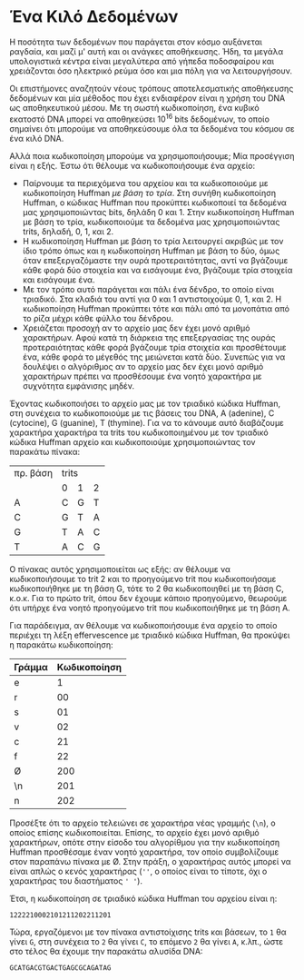 # Ένα Κιλό Δεδομένων

Η ποσότητα των δεδομένων που παράγεται στον κόσμο αυξάνεται ραγδαία, και μαζί μ' αυτή και οι ανάγκες αποθήκευσης. Ήδη, τα μεγάλα υπολογιστικά κέντρα είναι μεγαλύτερα από γήπεδα ποδοσφαίρου και χρειάζονται όσο ηλεκτρικό ρεύμα όσο και μια πόλη για να λειτουργήσουν.

Οι επιστήμονες αναζητούν νέους τρόπους αποτελεσματικής αποθήκευσης δεδομένων και μία μέθοδος που έχει ενδιαφέρον είναι η χρήση του DNA ως αποθηκευτικού μέσου. Με τη σωστή κωδικοποίηση, ένα κυβικό εκατοστό DNA μπορεί να αποθηκεύσει 10<sup>16</sup> bits δεδομένων, το οποίο σημαίνει ότι μπορούμε να αποθηκεύσουμε όλα τα δεδομένα του κόσμου σε ένα κιλό DNA.

Αλλά ποια κωδικοποίηση μπορούμε να χρησιμοποιήσουμε; Μία προσέγγιση είναι η εξής. Έστω ότι θέλουμε να κωδικοποιήσουμε ένα αρχείο:

* Παίρνουμε τα περιεχόμενα του αρχείου και τα κωδικοποιούμε με κωδικοποίηση Huffman *με βάση το τρία*. Στη συνήθη κωδικοποίηση Huffman, o κώδικας Huffman που προκύπτει κωδικοποιεί τα δεδομένα μας χρησιμοποιώντας bits, δηλάδη 0 και 1. Στην κωδικοποίηση Huffman με βάση το τρία, κωδικοποιούμε τα δεδομένα μας χρησιμοποιώντας trits, δηλαδή, 0, 1, και 2. 
* Η κωδικοποίηση Huffman με βάση το τρία λειτουργεί ακριβώς με τον ίδιο τρόπο όπως και η κωδικοποίηση Huffman με βάση το δύο, όμως όταν επεξεργαζόμαστε την ουρά προτεραιτότητας, αντί να βγάζουμε κάθε φορά δύο στοιχεία και να εισάγουμε ένα, βγάζουμε τρία στοιχεία και εισάγουμε ένα. 
* Με τον τρόπο αυτό παράγεται και πάλι ένα δένδρο, το οποίο είναι τριαδικό. Στα κλαδιά του αντί για 0 και 1 αντιστοιχούμε 0, 1, και 2. Η κωδικοποίηση Huffman προκύπτει τότε και πάλι από τα μονοπάτια από το ρίζα μέχρι κάθε φύλλο του δένδρου.
* Χρειάζεται προσοχή αν το αρχείο μας δεν έχει μονό αριθμό χαρακτήρων. Αφού κατά τη διάρκεια της επεξεργασίας της ουράς προτεραιότητας κάθε φορά βγάζουμε τρία στοιχεία και προσθέτουμε ένα, κάθε φορά το μέγεθός της μειώνεται κατά δύο. Συνεπώς για να δουλέψει ο αλγόριθμος αν το αρχείο μας δεν έχει μονό αριθμό χαρακτήρων πρέπει να προσθέσουμε ένα νοητό χαρακτήρα με συχνότητα εμφάνισης μηδέν.

Έχοντας κωδικοποιήσει το αρχείο μας με τον τριαδικό κώδικα Huffman, στη συνέχεια το κωδικοποιούμε με τις βάσεις του DNA, A (adenine), C (cytocine), G (guanine), T (thymine). Για να το κάνουμε αυτό διαβάζουμε χαρακτήρα χαρακτήρα τα trits του κωδικοποιημένου με τον τριαδικό κώδικα Huffman αρχείο και κωδικοποιούμε χρησιμοποιώντας τον παρακάτω πίνακα:

<table>
  <tr>
    <td>πρ. βάση</td>
    <td colspan="3">trits</td>
  </tr>
  <tr>
    <td></td>
    <td>0</td>
    <td>1</td>
    <td>2</td>
  </tr>
  <tr>
    <td>A</td>
    <td>C</td>
    <td>G</td>
    <td>T</td>
  </tr>
  <tr>
    <td>C</td>
    <td>G</td>
    <td>T</td>
    <td>A</td>
  </tr>
  <tr>
    <td>G</td>
    <td>T</td>
    <td>A</td>
    <td>C</td>
  </tr>
  <tr>
    <td>T</td>
    <td>A</td>
    <td>C</td>
    <td>G</td>
  </tr>
</table>

Ο πίνακας αυτός χρησιμοποιείται ως εξής: αν θέλουμε να κωδικοποιήσουμε το trit 2 και το προηγούμενο trit που κωδικοποιήσαμε κωδικοποιήθηκε με τη βάση G, τότε το 2 θα κωδικοποιηθεί με τη βάση C, κ.ο.κ. Για το πρώτο trit, όπου δεν έχουμε κάποιο προηγούμενο, θεωρούμε ότι υπήρχε ένα νοητό προηγούμενο trit που κωδικοποιήθηκε με τη βάση A.

Για παράδειγμα, αν θέλουμε να κωδικοποιήσουμε ένα αρχείο το οποίο περιέχει τη λέξη effervescence με τριαδικό κώδικα Huffman, θα προκύψει η παρακάτω κωδικοποίηση:

| Γράμμα | Κωδικοποίηση |
|--------|--------------|
|   e    |      1       |
|   r    |     00       |
|   s    |     01       |
|   v    |     02       |
|   c    |     21       |
|   f    |     22       |
|&Oslash;|    200       |
|  \n    |    201       |
|   n    |    202       |

Προσέξτε ότι το αρχείο τελειώνει σε χαρακτήρα νέας γραμμής (`\n`), ο οποίος επίσης κωδικοποιείται. Επίσης, το αρχείο έχει μονό αριθμό χαρακτήρων, οπότε στην είσοδο του αλγορίθμου για την κωδικοποίηση Huffman προσθέσαμε έναν νοητό χαρακτήρα, τον οποίο συμβολίζουμε στον παραπάνω πίνακα με &Oslash;. Στην πράξη, ο χαρακτήρας αυτός μπορεί να είναι απλώς ο κενός χαρακτήρας (`''`, ο οποίος είναι το τίποτε, όχι ο χαρακτήρας του διαστήματος `' '`).

Έτσι, η κωδικοποίηση σε τριαδικό κώδικα Huffman του αρχείου είναι η:

```
1222210002101211202211201
```

Τώρα, εργαζόμενοι με τον πίνακα αντιστοίχισης trits και βάσεων, το `1` θα γίνει `G`, στη συνέχεια το `2` θα γίνει `C`, το επόμενο `2` θα γίνει `Α`, κ.λπ., ώστε στο τέλος θα έχουμε την παρακάτω αλυσίδα DNA:

```
GCATGACGTGACTGAGCGCAGATAG
```

